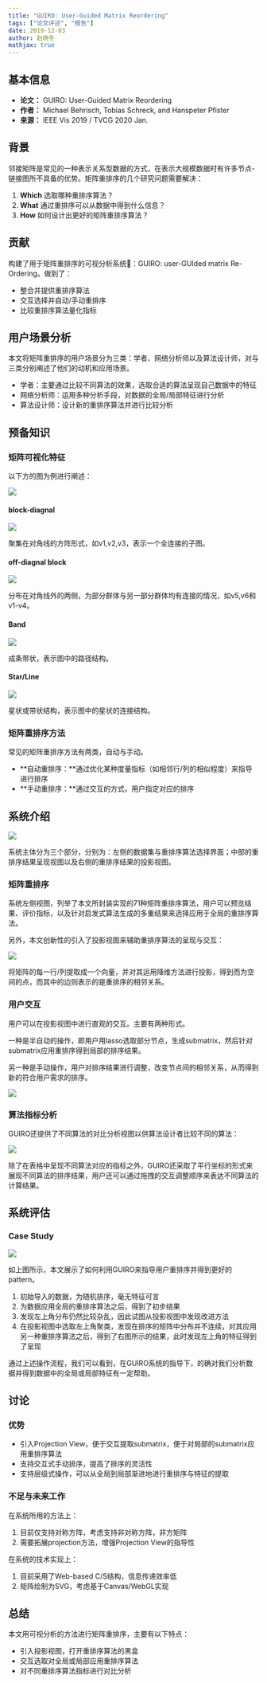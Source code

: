 ```yaml
---
title: "GUIRO: User-Guided Matrix Reordering"
tags: ["论文评述", "报告"]
date: 2019-12-03
author: 赵晓冬
mathjax: true
---
```


## 基本信息

* **论文：** GUIRO: User-Guided Matrix Reordering
* **作者：** Michael Behrisch, Tobias Schreck, and Hanspeter Pfister
* **来源：** IEEE Vis 2019 / TVCG 2020 Jan.

## 背景

邻接矩阵是常见的一种表示关系型数据的方式，在表示大规模数据时有许多节点-链接图所不具备的优势。矩阵重排序的几个研究问题需要解决：

1. **Which**      选取哪种重排序算法？
2. **What**       通过重排序可以从数据中得到什么信息？
3. **How**        如何设计出更好的矩阵重排序算法？

## 贡献

构建了用于矩阵重排序的可视分析系统：GUIRO: user-GUIded matrix Re-Ordering。做到了：

* 整合并提供重排序算法
* 交互选择并自动/手动重排序
* 比较重排序算法量化指标

## 用户场景分析

本文将矩阵重排序的用户场景分为三类：学者、网络分析师以及算法设计师，对与三类分别阐述了他们的动机和应用场景。

* 学者：主要通过比较不同算法的效果，选取合适的算法呈现自己数据中的特征
* 网络分析师：运用多种分析手段，对数据的全局/局部特征进行分析
* 算法设计师：设计新的重排序算法并进行比较分析

## 预备知识

### 矩阵可视化特征

以下方的图为例进行阐述：

![](http://www.cad.zju.edu.cn/home/vagblog/images/photo_bed/2019/12/3/91aeef53ca69a1b0d69459581ac00bff97aadaef.png)

#### block-diagnal

![](http://www.cad.zju.edu.cn/home/vagblog/images/photo_bed/2019/12/3/c6dd68d6febfdecb42708c78398ac13f0e19b7a0.png)

聚集在对角线的方阵形式，如v1,v2,v3，表示一个全连接的子图。

#### off-diagnal block

![](http://www.cad.zju.edu.cn/home/vagblog/images/photo_bed/2019/12/3/1a5ece4b03b1190e53c76b1c0dad567e047b9c0c.png)

分布在对角线外的两侧，为部分群体与另一部分群体均有连接的情况，如v5,v6和v1-v4。

#### Band

![](http://www.cad.zju.edu.cn/home/vagblog/images/photo_bed/2019/12/3/3f37e7068ed8eecf5a8252bd2f5509d71ae8655b.png)

成条带状，表示图中的路径结构。

#### Star/Line

![](http://www.cad.zju.edu.cn/home/vagblog/images/photo_bed/2019/12/3/497512fd1cc8ee0ec108899a7943690c75c3ffb5.png)

星状或带状结构，表示图中的星状的连接结构。

### 矩阵重排序方法

常见的矩阵重排序方法有两类，自动与手动。

* **自动重排序：**通过优化某种度量指标（如相邻行/列的相似程度）来指导进行排序
* **手动重排序：**通过交互的方式，用户指定对应的排序

## 系统介绍

![](http://www.cad.zju.edu.cn/home/vagblog/images/photo_bed/2019/12/4/66637ade1cc46a1f200c084fd6c04203e24555be.png)

系统主体分为三个部分，分别为：左侧的数据集与重排序算法选择界面；中部的重排序结果呈现视图以及右侧的重排序结果的投影视图。

### 矩阵重排序

系统左侧视图，列举了本文所封装实现的71种矩阵重排序算法，用户可以预览结果、评价指标，以及针对启发式算法生成的多重结果来选择应用于全局的重排序算法。

另外，本文创新性的引入了投影视图来辅助重排序算法的呈现与交互：

![](http://www.cad.zju.edu.cn/home/vagblog/images/photo_bed/2019/12/5/65f4f68d64951606111ae8b1f5ebe01f4ee603b3.png)

将矩阵的每一行/列提取成一个向量，并对其运用降维方法进行投影，得到而为空间的点，而其中的边则表示的是重排序的相邻关系。


### 用户交互

用户可以在投影视图中进行直观的交互。主要有两种形式。

一种是半自动的操作，即用户用lasso选取部分节点，生成submatrix，然后针对submatrix应用重排序得到局部的排序结果。

另一种是手动操作，用户对排序结果进行调整，改变节点间的相邻关系，从而得到新的符合用户需求的排序。

![](http://www.cad.zju.edu.cn/home/vagblog/images/photo_bed/2019/12/5/d7a312a1cd06f261b1e59be6913fb10097d491de.png)

### 算法指标分析

GUIRO还提供了不同算法的对比分析视图以供算法设计者比较不同的算法：

![](http://www.cad.zju.edu.cn/home/vagblog/images/photo_bed/2019/12/5/aabe5741bd58576033bfc5731436de0f36934ba6.png)

除了在表格中呈现不同算法对应的指标之外，GUIRO还采取了平行坐标的形式来展现不同算法的排序结果，用户还可以通过拖拽的交互调整顺序来表达不同算法的计算结果。

## 系统评估

### Case Study

![](http://www.cad.zju.edu.cn/home/vagblog/images/photo_bed/2019/12/3/e3a0614ff1f01be7b38e506c3f6b454fcae4e042.png)

如上图所示，本文展示了如何利用GUIRO来指导用户重排序并得到更好的pattern。

1. 初始导入的数据，为随机排序，毫无特征可言
2. 为数据应用全局的重排序算法之后，得到了初步结果
3. 发现左上角分布仍然比较杂乱，因此试图从投影视图中发现改进方法
4. 在投影视图中选取左上角聚类，发现在排序的矩阵中分布并不连续，对其应用另一种重排序算法之后，得到了右图所示的结果，此时发现左上角的特征得到了呈现

通过上述操作流程，我们可以看到，在GUIRO系统的指导下，的确对我们分析数据并得到数据中的全局或局部特征有一定帮助。

## 讨论

### 优势

* 引入Projection View，便于交互提取submatrix，便于对局部的submatrix应用重排序算法
* 支持交互式手动排序，提高了排序的灵活性
* 支持层级式操作，可以从全局到局部渐进地进行重排序与特征的提取


### 不足与未来工作

在系统所用的方法上：
1. 目前仅支持对称方阵，考虑支持非对称方阵，非方矩阵
2. 需要拓展projection方法，增强Projection View的指导性

在系统的技术实现上：
1. 目前采用了Web-based C/S结构，信息传递效率低
2. 矩阵绘制为SVG，考虑基于Canvas/WebGL实现


## 总结

本文用可视分析的方法进行矩阵重排序，主要有以下特点：

* 引入投影视图，打开重排序算法的黑盒
* 交互选取对全局或局部应用重排序算法
* 对不同重排序算法指标进行对比分析
